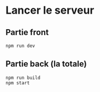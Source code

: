 # Lancer le serveur 

## Partie front

```
npm run dev
```

## Partie back (la totale)

```
npm run build 
npm start
```
